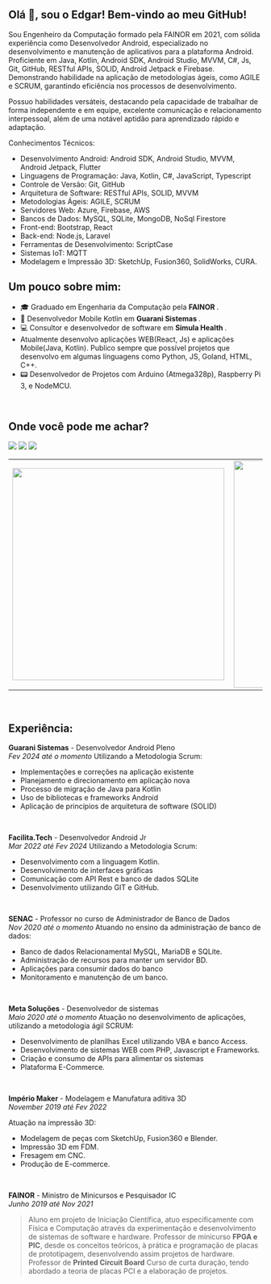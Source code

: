 ## Olá 👋, sou o Edgar! Bem-vindo ao meu GitHub!

  Sou Engenheiro da Computação formado pela FAINOR em 2021, com sólida experiência como Desenvolvedor Android, especializado no desenvolvimento e manutenção de aplicativos para a plataforma Android. Proficiente em Java, Kotlin, Android SDK, Android Studio, MVVM, C#, Js, Git, GitHub, RESTful APIs, SOLID, Android Jetpack e Firebase. Demonstrando habilidade na aplicação de metodologias ágeis, como AGILE e SCRUM, garantindo eficiência nos processos de desenvolvimento.

Possuo habilidades versáteis, destacando pela capacidade de trabalhar de forma independente e em equipe, excelente comunicação e relacionamento interpessoal, além de uma notável aptidão para aprendizado rápido e adaptação.

Conhecimentos Técnicos:

- Desenvolvimento Android: Android SDK, Android Studio, MVVM, Android Jetpack, Flutter
- Linguagens de Programação: Java, Kotlin, C#, JavaScript, Typescript
- Controle de Versão: Git, GitHub
- Arquitetura de Software: RESTful APIs, SOLID, MVVM
- Metodologias Ágeis: AGILE, SCRUM
- Servidores Web: Azure, Firebase, AWS
- Bancos de Dados: MySQL, SQLite, MongoDB, NoSql Firestore
- Front-end: Bootstrap, React
- Back-end: Node.js, Laravel
- Ferramentas de Desenvolvimento: ScriptCase
- Sistemas IoT: MQTT
- Modelagem e Impressão 3D: SketchUp, Fusion360, SolidWorks, CURA.

 ##  Um pouco sobre mim:
 
- 🎓 Graduado em Engenharia da Computação pela <strong> FAINOR </strong>.
- 📱 Desenvolvedor Mobile Kotlin em <strong> Guarani Sistemas </strong>.
- 💻 Consultor e desenvolvedor de software em <strong> Simula Health </strong>.
- Atualmente desenvolvo aplicações WEB(React, Js) e aplicações Mobile(Java, Kotlin). Publico sempre que possível projetos que desenvolvo em algumas línguagens como Python, JS, Goland, HTML, C++.
- 📟 Desenvolvedor de Projetos com Arduino (Atmega328p), Raspberry Pi 3, e NodeMCU.

<br>

## Onde você pode me achar?

[<img src="https://img.shields.io/badge/GitHub-100000?style=for-the-badge&logo=github&logoColor=white" />](https://github.com/EdgarOlv)  [<img src="https://img.shields.io/badge/linkedin-%230077B5.svg?&style=for-the-badge&logo=linkedin&logoColor=white" />](https://www.linkedin.com/in/edgarolv/) [<img src="https://img.shields.io/badge/Gmail-D14836?style=for-the-badge&logo=gmail&logoColor=white" />](mailto:edgaroliveira1258@gmail.com) 
<br>

<center>
  <table>
    <tr>
        <td><img width="420px" align="left" src="https://github-readme-stats.vercel.app/api/top-langs/?username=edgarolv&hide=html&layout=compact&theme=tokyonight" /></td>
        <td><img width="450px" align="left" src="https://github-readme-stats.vercel.app/api?username=edgarolv&theme=tokyonight"/></td>
    </tr>   
  </table>
</center>  

<br>

 ##  Experiência:
 

**Guarani Sistemas** - Desenvolvedor Android Pleno <br>
*Fev 2024 até o momento*
Utilizando a Metodologia Scrum:
- Implementações e correções na aplicação existente
- Planejamento e direcionamento em aplicação nova
- Processo de migração de Java para Kotlin
- Uso de bibliotecas e frameworks Android
- Aplicação de princípios de arquitetura de software (SOLID)
 <br> 
  
**Facilita.Tech** - Desenvolvedor Android Jr <br>
*Mar 2022 até Fev 2024*
Utilizando a Metodologia Scrum:
- Desenvolvimento com a linguagem Kotlin. 
- Desenvolvimento de interfaces gráficas
- Comunicação com API Rest e banco de dados SQLite
- Desenvolvimento utilizando GIT e GitHub.
 <br> 
 
**SENAC** - Professor no curso de Administrador de Banco de Dados<br>
*Nov 2020 até o momento*
Atuando no ensino da administração de banco de dados:
- Banco de dados Relacionamental MySQL, MariaDB e SQLite.
- Administração de recursos para manter um servidor BD.
- Aplicações para consumir dados do banco
- Monitoramento e manutenção de um banco.
<br> 
 
**Meta Soluções** - Desenvolvedor de sistemas<br>
*Maio 2020 até o momento*
Atuação no desenvolvimento de aplicações, utilizando a metodologia ágil SCRUM:
- Desenvolvimento de planilhas Excel utilizando VBA e banco Access.
- Desenvolvimento de sistemas WEB com PHP, Javascript e Frameworks.
- Criação e consumo de APIs para alimentar os sistemas
- Plataforma E-Commerce.

<br>


**Império Maker** - Modelagem e Manufatura aditiva 3D<br>
*November 2019 até Fev 2022*

Atuação na impressão 3D:
- Modelagem de peças com SketchUp, Fusion360 e Blender.
- Impressão 3D em FDM.
- Fresagem em CNC.
- Produção de E-commerce.

<br>

**FAINOR** - Ministro de Minicursos e Pesquisador IC <br>
*Junho 2019 até Nov 2021*

> Aluno em projeto de Iniciação Científica, atuo especificamente com Física e Computação através da experimentação e desenvolvimento de sistemas de software e hardware.
> Professor de minicurso **FPGA e PIC**, desde os conceitos teóricos, à prática e programação de placas de prototipagem, desenvolvendo assim projetos de hardware.
> Professor de **Printed Circuit Board** Curso de curta duração, tendo abordado a teoria de placas PCI e a elaboração de projetos.
<br>

